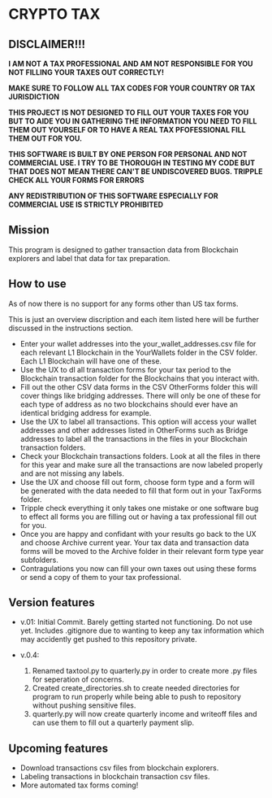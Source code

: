 # CRYPTO TAX

## DISCLAIMER!!!
**I AM NOT A TAX PROFESSIONAL AND AM NOT RESPONSIBLE FOR YOU NOT FILLING YOUR TAXES OUT CORRECTLY!** 

**MAKE SURE TO FOLLOW ALL TAX CODES FOR YOUR COUNTRY OR TAX JURISDICTION**

**THIS PROJECT IS NOT DESIGNED TO FILL OUT YOUR TAXES FOR YOU BUT TO AIDE YOU IN GATHERING THE INFORMATION YOU NEED TO FILL THEM OUT YOURSELF OR TO HAVE A REAL TAX PFOFESSIONAL FILL THEM OUT FOR YOU.**

**THIS SOFTWARE IS BUILT BY ONE PERSON FOR PERSONAL AND NOT COMMERCIAL USE. I TRY TO BE THOROUGH IN TESTING MY CODE BUT THAT DOES NOT MEAN THERE CAN'T BE UNDISCOVERED BUGS. TRIPPLE CHECK ALL YOUR FORMS FOR ERRORS**

**ANY REDISTRIBUTION OF THIS SOFTWARE ESPECIALLY FOR COMMERCIAL USE IS STRICTLY PROHIBITED**


## Mission
This program is designed to gather transaction data from Blockchain explorers and label that data for tax preparation. 


## How to use
As of now there is no support for any forms other than US tax forms.

This is just an overview discription and each item listed here will be further discussed in the instructions section.

- Enter your wallet addresses into the your_wallet_addresses.csv file for each relevant L1 Blockchain in the YourWallets folder in the CSV folder. Each L1 Blockchain will have one of these.
- Use the UX to dl all transaction forms for your tax period to the Blockchain transaction folder for the Blockchains that you interact with.
- Fill out the other CSV data forms in the CSV OtherForms folder this will cover things like bridging addresses. There will only be one of these for each type of address as no two blockchains should ever have an identical bridging address for example.
- Use the UX to label all transactions. This option will access your wallet addresses and other addresses listed in OtherForms such as Bridge addresses to label all the transactions in the files in your Blockchain transaction folders.
- Check your Blockchain transactions folders. Look at all the files in there for this year and make sure all the transactions are now labeled properly and are not missing any labels.
- Use the UX and choose fill out form, choose form type and a form will be generated with the data needed to fill that form out in your TaxForms folder.
- Tripple check everything it only takes one mistake or one software bug to effect all forms you are filling out or having a tax professional fill out for you.
- Once you are happy and confidant with your results go back to the UX and choose Archive current year. Your tax data and transaction data forms will be moved to the Archive folder in their relevant form type year subfolders.
- Contragulations you now can fill your own taxes out using these forms or send a copy of them to your tax professional.


## Version features
- v.01: Initial Commit. Barely getting started not functioning. Do not use yet. Includes .gitignore due to wanting to keep any tax information which may accidently get pushed to this repository private.

- v.0.4: 
	1. Renamed taxtool.py to quarterly.py in order to create more .py files for seperation of concerns. 
	2. Created create_directories.sh to create needed directories for program to run properly while being able to push to repository without pushing sensitive files.
	3. quarterly.py will now create quarterly income and writeoff files and can use them to fill out a quarterly payment slip. 

## Upcoming features
- Download transactions csv files from blockchain explorers.
- Labeling transactions in blockchain transaction csv files.
- More automated tax forms coming!
